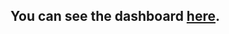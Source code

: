 ## You can see the dashboard [here](https://public.tableau.com/views/2015FlightDelaysandCancellationsUS/Main?:language=en-US&:display_count=n&:origin=viz_share_link).